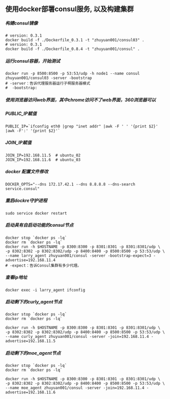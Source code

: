 ## 使用docker部署consul服务, 以及构建集群

##### 构建consul镜像
```
# version: 0.3.1
docker build -f ./Dockerfile_0.3.1 -t "zhuyuan001/consul03" .
# version: 0.3.1
docker build -f ./Dockerfile_0.8.4 -t "zhuyuan001/consul" .
```

##### 运行consul容器，开始测试
```
docker run -p 8500:8500 -p 53:53/udp -h node1 --name consul zhuyuan001/consul03 -server -bootstrap
# -server：告诉代理服务器运行子啊服务器模式
#  -bootstrap:
```

##### 使用浏览器访问web界面，其中chrome访问不了web界面，360浏览器可以

##### PUBLIC_IP赋值
```
PUBLIC_IP=`ifconfig eth0 |grep "inet addr" |awk -F ' ' '{print $2}' |awk -F':' '{print $2}'`
```

##### JOIN_IP赋值
```
JOIN_IP=192.168.11.5  # ubuntu_02
JOIN_IP=192.168.11.6  # ubuntu_03
```

##### docker 配置文件修改
```
DOCKER_OPTS="--dns 172.17.42.1 --dns 8.8.8.8 --dns-search service.consul"
```

##### 重启dockre守护进程
```
sudo service docker restart
```

##### 启动具有自启动功能的consul节点
```
docker stop `docker ps -lq`
docker rm `docker ps -lq`
docker run -h $HOSTNAME -p 8300:8300 -p 8301:8301 -p 8301:8301/udp \
-p 8302:8302 -p 8302:8302/udp -p 8400:8400 -p 8500:8500 -p 53:53/udp \
--name larry_agent zhuyuan001/consul -server -bootstrap-expect=3 -advertise=192.168.11.4
# -expect：告诉Consul集群有多少代理。
```

##### 查看ip地址
```
docker exec -i larry_agent ifconfig
```

##### 启动剩下的curly_agent节点
```
docker stop `docker ps -lq`
docker rm `docker ps -lq`
```

```
docker run -h $HOSTNAME -p 8300:8300 -p 8301:8301 -p 8301:8301/udp \
-p 8302:8302 -p 8302:8302/udp -p 8400:8400 -p 8500:8500 -p 53:53/udp \
--name curly_agent zhuyuan001/consul -server -join=192.168.11.4 -advertise=192.168.11.5
```

##### 启动剩下的moe_agent节点
```
docker stop `docker ps -lq`
docker rm `docker ps -lq`
```

```
docker run -h $HOSTNAME -p 8300:8300 -p 8301:8301 -p 8301:8301/udp \
-p 8302:8302 -p 8302:8302/udp -p 8400:8400 -p 8500:8500 -p 53:53/udp \
--name moe_agent zhuyuan001/consul -server -join=192.168.11.4 -advertise=192.168.11.6
```
